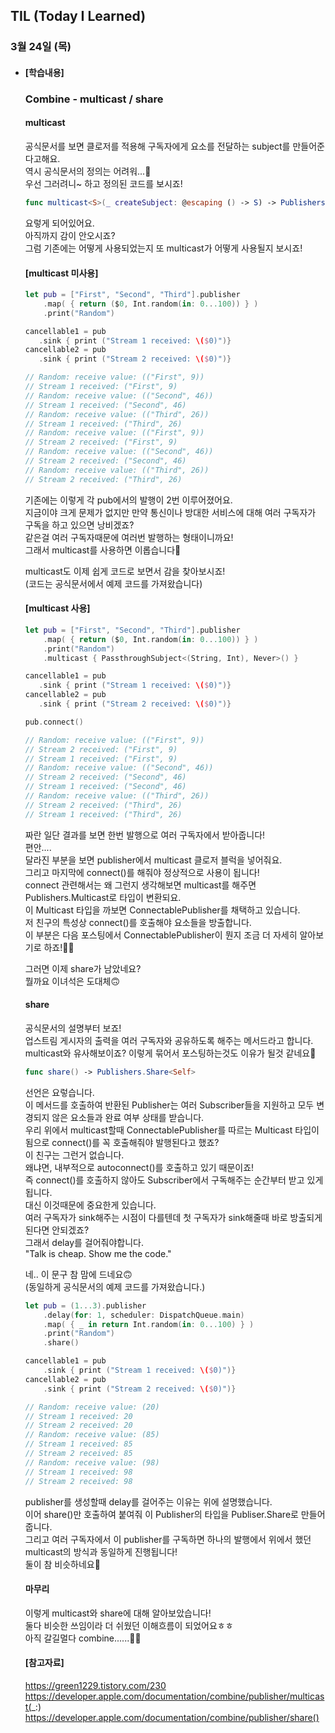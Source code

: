 ## TIL (Today I Learned)

### 3월 24일 (목)   

- #### [학습내용] 
  ### Combine - multicast / share   
  
  #### multicast   
  공식문서를 보면 클로저를 적용해 구독자에게 요소를 전달하는 subject를 만들어준다고해요.   
  역시 공식문서의 정의는 어려워...🤯   
  우선 그러려니~ 하고 정의된 코드를 보시죠!   
  ```swift
  func multicast<S>(_ createSubject: @escaping () -> S) -> Publishers.Multicast<Self, S> where S : Subject, Self.Failure == S.Failure, Self.Output == S.Output
  ```
  요렇게 되어있어요.    
  아직까지 감이 안오시죠?    
  그럼 기존에는 어떻게 사용되었는지 또 multicast가 어떻게 사용될지 보시죠!    

  #### [multicast 미사용]    
  ```swift
  let pub = ["First", "Second", "Third"].publisher
      .map( { return ($0, Int.random(in: 0...100)) } )
      .print("Random")
  
  cancellable1 = pub
     .sink { print ("Stream 1 received: \($0)")}
  cancellable2 = pub
     .sink { print ("Stream 2 received: \($0)")}
  
  // Random: receive value: (("First", 9))
  // Stream 1 received: ("First", 9)
  // Random: receive value: (("Second", 46))
  // Stream 1 received: ("Second", 46)
  // Random: receive value: (("Third", 26))
  // Stream 1 received: ("Third", 26)
  // Random: receive value: (("First", 9))
  // Stream 2 received: ("First", 9)
  // Random: receive value: (("Second", 46))
  // Stream 2 received: ("Second", 46)
  // Random: receive value: (("Third", 26))
  // Stream 2 received: ("Third", 26)
  ```
  기존에는 이렇게 각 pub에서의 발행이 2번 이루어졌어요.   
  지금이야 크게 문제가 없지만 만약 통신이나 방대한 서비스에 대해 여러 구독자가 구독을 하고 있으면 낭비겠죠?    
  같은걸 여러 구독자때문에 여러번 발행하는 형태이니까요!   
  그래서 multicast를 사용하면 이롭습니다🙌    

  multicast도 이제 쉽게 코드로 보면서 감을 찾아보시죠!   
  (코드는 공식문서에서 예제 코드를 가져왔습니다)   

  #### [multicast 사용]   
  ```swift
  let pub = ["First", "Second", "Third"].publisher
      .map( { return ($0, Int.random(in: 0...100)) } )
      .print("Random")
      .multicast { PassthroughSubject<(String, Int), Never>() }
  
  cancellable1 = pub
     .sink { print ("Stream 1 received: \($0)")}
  cancellable2 = pub
     .sink { print ("Stream 2 received: \($0)")}
  
  pub.connect()
  
  // Random: receive value: (("First", 9))
  // Stream 2 received: ("First", 9)
  // Stream 1 received: ("First", 9)
  // Random: receive value: (("Second", 46))
  // Stream 2 received: ("Second", 46)
  // Stream 1 received: ("Second", 46)
  // Random: receive value: (("Third", 26))
  // Stream 2 received: ("Third", 26)
  // Stream 1 received: ("Third", 26)
  ```
  짜란 일단 결과를 보면 한번 발행으로 여러 구독자에서 받아줍니다!   
  편안....   
  달라진 부분을 보면 publisher에서 multicast 클로저 블럭을 넣어줘요.   
  그리고 마지막에 connect()를 해줘야 정상적으로 사용이 됩니다!    
  connect 관련해서는 왜 그런지 생각해보면 multicast를 해주면 Publishers.Multicast로 타입이 변환되요.   
  이 Multicast 타입을 까보면 ConnectablePublisher를 채택하고 있습니다.   
  저 친구의 특성상 connect()를 호출해야 요소들을 방출합니다.   
  이 부분은 다음 포스팅에서 ConnectablePublisher이 뭔지 조금 더 자세히 알아보기로 하죠!🙋🏻   

  그러면 이제 share가 남았네요?   
  뭘까요 이녀석은 도대체🙃   
  
  #### share    
  공식문서의 설명부터 보죠!   
  업스트림 게시자의 출력을 여러 구독자와 공유하도록 해주는 메서드라고 합니다.   
  multicast와 유사해보이죠? 이렇게 묶어서 포스팅하는것도 이유가 될것 같네요🙌   
  ```swift
  func share() -> Publishers.Share<Self>
  ```
  선언은 요렇습니다.   
  이 메서드를 호출하여 반환된 Publisher는 여러 Subscriber들을 지원하고 모두 변경되지 않은 요소들과 완료 여부 상태를 받습니다.   
  우리 위에서 multicast할때 ConnectablePublisher를 따르는 Multicast 타입이 됨으로 connect()를 꼭 호출해줘야 발행된다고 했죠?    
  이 친구는 그런거 없습니다.   
  왜냐면, 내부적으로 autoconnect()를 호출하고 있기 때문이죠!   
  즉 connect()를 호출하지 않아도 Subscriber에서 구독해주는 순간부터 받고 있게 됩니다.   
  대신 이것때문에 중요한게 있습니다.   
  여러 구독자가 sink해주는 시점이 다를텐데 첫 구독자가 sink해줄때 바로 방출되게 된다면 안되겠죠?   
  그래서 delay를 걸어줘야합니다.   
  "Talk is cheap. Show me the code."   

  네.. 이 문구 참 맘에 드네요🙃   
  (동일하게 공식문서의 예제 코드를 가져왔습니다.)   
  ```swift
  let pub = (1...3).publisher
      .delay(for: 1, scheduler: DispatchQueue.main)
      .map( { _ in return Int.random(in: 0...100) } )
      .print("Random")
      .share()
  
  cancellable1 = pub
      .sink { print ("Stream 1 received: \($0)")}
  cancellable2 = pub
      .sink { print ("Stream 2 received: \($0)")}
  
  // Random: receive value: (20)
  // Stream 1 received: 20
  // Stream 2 received: 20
  // Random: receive value: (85)
  // Stream 1 received: 85
  // Stream 2 received: 85
  // Random: receive value: (98)
  // Stream 1 received: 98
  // Stream 2 received: 98
  ```
  publisher를 생성할때 delay를 걸어주는 이유는 위에 설명했습니다.    
  이어 share()만 호출하여 붙여줘 이 Publisher의 타입을 Publiser.Share로 만들어줍니다.   
  그리고 여러 구독자에서 이 publisher를 구독하면 하나의 발행에서 위에서 했던 multicast의 방식과 동일하게 진행됩니다!   
  둘이 참 비슷하네요🙌   
  
  #### 마무리    
  이렇게 multicast와 share에 대해 알아보았습니다!    
  둘다 비슷한 쓰임이라 더 쉬웠던 이해흐름이 되었어요ㅎㅎ   
  아직 갈길멀다 combine......🏃🏻   
  
  #### [참고자료]    
  https://green1229.tistory.com/230   
  https://developer.apple.com/documentation/combine/publisher/multicast(_:)    
  https://developer.apple.com/documentation/combine/publisher/share()    
